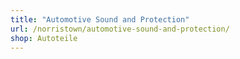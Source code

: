 ```yaml
---
title: "Automotive Sound and Protection"
url: /norristown/automotive-sound-and-protection/
shop: Autoteile
---
```

